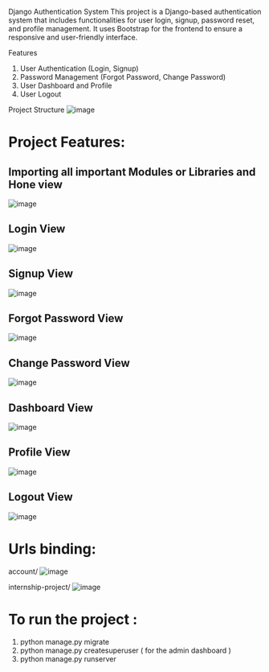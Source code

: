 Django Authentication System
This project is a Django-based authentication system that includes functionalities for user login, signup, password reset, and profile management. It uses Bootstrap for the frontend to ensure a responsive and user-friendly interface.

Features
1) User Authentication (Login, Signup)
2) Password Management (Forgot Password, Change Password)
3) User Dashboard and Profile
4) User Logout

Project Structure ![image](https://github.com/user-attachments/assets/f5608a21-86be-4dce-8b83-4574cfe4e2f3)

# Project Features:
## Importing all important Modules or Libraries and Hone view
![image](https://github.com/user-attachments/assets/b0e64b12-ff5a-48a6-a45d-a2bdd1319fcf)

## Login View
![image](https://github.com/user-attachments/assets/9b02d769-b8a1-42aa-a123-31852fc3e56a)

## Signup View
![image](https://github.com/user-attachments/assets/bb3948f4-936f-4a39-9010-68d3dcffa260)

## Forgot Password View
![image](https://github.com/user-attachments/assets/b7e1f45f-3d50-4a38-8a81-5d174e9dc58d)

## Change Password View
![image](https://github.com/user-attachments/assets/80ec5e02-31f4-4a81-8cba-8e2075f53502)

## Dashboard View
![image](https://github.com/user-attachments/assets/87232860-353d-4a84-969d-389fd435342c)

## Profile View
![image](https://github.com/user-attachments/assets/64a87544-2e69-43b5-adb1-5a8abdf48bd8)

## Logout View
![image](https://github.com/user-attachments/assets/8cb17bfa-6d66-492e-881c-ff5eacdab73c)


# Urls binding:
account/
![image](https://github.com/user-attachments/assets/33b0b4c4-8d1c-4871-83b5-a669183eb9d1)

internship-project/
![image](https://github.com/user-attachments/assets/92f2e730-897e-442c-a572-457a6f01b6e8)

# To run the project :
1) python manage.py migrate
2) python manage.py createsuperuser ( for the admin dashboard )
3) python manage.py runserver










